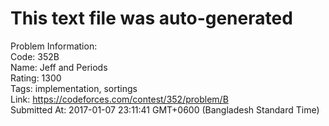 # This text file was auto-generated  
  
Problem Information:  
Code: 352B  
Name: Jeff and Periods  
Rating: 1300  
Tags: implementation, sortings  
Link: https://codeforces.com/contest/352/problem/B  
Submitted At: 2017-01-07 23:11:41 GMT+0600 (Bangladesh Standard Time)  

